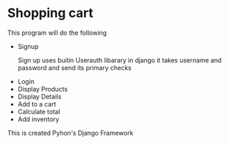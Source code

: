 <h1>Shopping cart</h1>
<p>This program will do the following</p>
 <ul style="list-style-type:disc;">
  <li>Signup</li>
 <p>Sign up uses buitin Userauth libarary in django it takes username and password and send its primary checks</p>


 
 
 
 
 
 
 
 
 
 
 
  <li>Login</li>
  <li>Display Products</li>
   <li>Display Details</li>
  <li>Add to a cart</li>
  <li>Calculate total</li>
  <li>Add inventory</li>
</ul> 
<p>This is created Pyhon's Django Framework</p>
